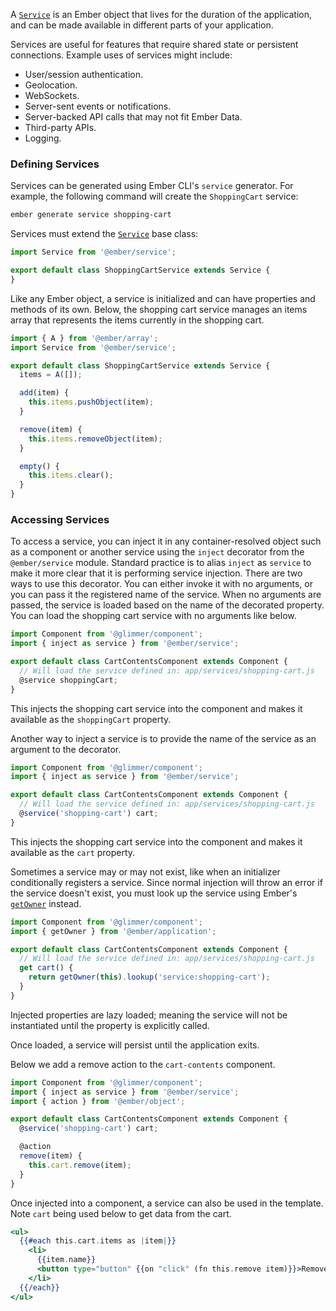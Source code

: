 A [`Service`](https://api.emberjs.com/ember/3.26.0/classes/Service) is an Ember object that lives for the duration of the application, and can be made available in different parts of your application.

Services are useful for features that require shared state or persistent connections. Example uses of services might
include:

* User/session authentication.
* Geolocation.
* WebSockets.
* Server-sent events or notifications.
* Server-backed API calls that may not fit Ember Data.
* Third-party APIs.
* Logging.

### Defining Services

Services can be generated using Ember CLI's `service` generator.
For example, the following command will create the `ShoppingCart` service:

```bash
ember generate service shopping-cart
```

Services must extend the [`Service`](https://api.emberjs.com/ember/3.26.0/classes/Service) base class:

```javascript {data-filename=app/services/shopping-cart.js}
import Service from '@ember/service';

export default class ShoppingCartService extends Service {
}
```

Like any Ember object, a service is initialized and can have properties and methods of its own.
Below, the shopping cart service manages an items array that represents the items currently in the shopping cart.

```javascript {data-filename=app/services/shopping-cart.js}
import { A } from '@ember/array';
import Service from '@ember/service';

export default class ShoppingCartService extends Service {
  items = A([]);

  add(item) {
    this.items.pushObject(item);
  }

  remove(item) {
    this.items.removeObject(item);
  }

  empty() {
    this.items.clear();
  }
}
```

### Accessing Services

To access a service,
you can inject it in any container-resolved object such as a component or another service using the `inject` decorator from the `@ember/service` module.
Standard practice is to alias `inject` as `service` to make it more clear that it is performing service injection.
There are two ways to use this decorator.
You can either invoke it with no arguments, or you can pass it the registered name of the service.
When no arguments are passed, the service is loaded based on the name of the decorated property.
You can load the shopping cart service with no arguments like below.

```javascript {data-filename=app/components/cart-contents.js}
import Component from '@glimmer/component';
import { inject as service } from '@ember/service';

export default class CartContentsComponent extends Component {
  // Will load the service defined in: app/services/shopping-cart.js
  @service shoppingCart;
}
```

This injects the shopping cart service into the component and makes it available as the `shoppingCart` property.

Another way to inject a service is to provide the name of the service as an argument to the decorator.

```javascript {data-filename=app/components/cart-contents.js}
import Component from '@glimmer/component';
import { inject as service } from '@ember/service';

export default class CartContentsComponent extends Component {
  // Will load the service defined in: app/services/shopping-cart.js
  @service('shopping-cart') cart;
}
```

This injects the shopping cart service into the component and makes it available as the `cart` property.

Sometimes a service may or may not exist, like when an initializer conditionally registers a service.
Since normal injection will throw an error if the service doesn't exist,
you must look up the service using Ember's [`getOwner`](https://api.emberjs.com/ember/3.26.0/classes/@ember%2Fapplication/methods/getOwner?anchor=getOwner) instead.

```javascript {data-filename=app/components/cart-contents.js}
import Component from '@glimmer/component';
import { getOwner } from '@ember/application';

export default class CartContentsComponent extends Component {
  // Will load the service defined in: app/services/shopping-cart.js
  get cart() {
    return getOwner(this).lookup('service:shopping-cart');
  }
}
```

Injected properties are lazy loaded; meaning the service will not be instantiated until the property is explicitly called.

Once loaded, a service will persist until the application exits.

Below we add a remove action to the `cart-contents` component.

```javascript {data-filename=app/components/cart-contents.js}
import Component from '@glimmer/component';
import { inject as service } from '@ember/service';
import { action } from '@ember/object';

export default class CartContentsComponent extends Component {
  @service('shopping-cart') cart;

  @action
  remove(item) {
    this.cart.remove(item);
  }
}
```

Once injected into a component, a service can also be used in the template.
Note `cart` being used below to get data from the cart.

```handlebars {data-filename=app/components/cart-contents.hbs}
<ul>
  {{#each this.cart.items as |item|}}
    <li>
      {{item.name}}
      <button type="button" {{on "click" (fn this.remove item)}}>Remove</button>
    </li>
  {{/each}}
</ul>
```

<!-- eof - needed for pages that end in a code block  -->
